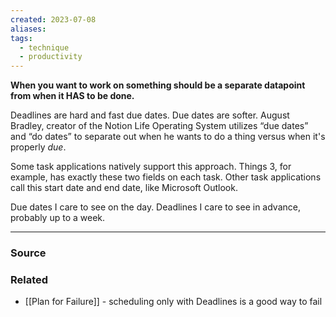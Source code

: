 ```yaml
---
created: 2023-07-08
aliases: 
tags:
  - technique
  - productivity
---
```

**When you want to work on something should be a separate datapoint from when it HAS to be done.**

Deadlines are hard and fast due dates. Due dates are softer. August Bradley, creator of the Notion Life Operating System utilizes “due dates” and “do dates” to separate out when he wants to do a thing versus when it's properly *due*. 

Some task applications natively support this approach. Things 3, for example, has exactly these two fields on each task. Other task applications call this start date and end date, like Microsoft Outlook. 

Due dates I care to see on the day. Deadlines I care to see in advance, probably up to a week.

---

### Source

### Related
- [[Plan for Failure]] - scheduling only with Deadlines is a good way to fail
